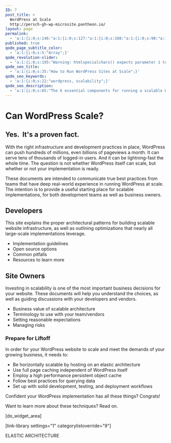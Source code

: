 ```yaml
---
ID: 7
post_title: >
  WordPress at Scale
  http://persch-gh-wp-microsite.pantheon.io/
layout: page
permalink:
  - 'a:1:{i:0;s:146:"a:1:{i:0;s:127:"a:1:{i:0;s:108:"a:1:{i:0;s:90:"a:1:{i:0;s:72:"a:1:{i:0;s:54:"a:1:{i:0;s:36:"a:1:{i:0;s:18:"a:1:{i:0;s:1:"/";}";}";}";}";}";}";}";}";}'
published: true
qode_page_subtitle_color:
  - 'a:1:{i:0;s:5:"Array";}'
qode_revolution-slider:
  - 'a:1:{i:0;s:195:"Warning: htmlspecialchars() expects parameter 1 to be string, array given in /srv/bindings/37fb02e198e441baa11ec65580c9840c/code/wp-content/themes/bridge/framework/lib/qode.layout.php on line 512";}'
qode_seo_title:
  - 'a:1:{i:0;s:35:"How to Run WordPress Sites at Scale";}'
qode_seo_keywords:
  - 'a:1:{i:0;s:22:"wordpress, scalability";}'
qode_seo_description:
  - 'a:1:{i:0;s:65:"The 6 essential components for running a scalable WordPress site.";}'
---
```

<div id="wpas">
</div>

# Can WordPress Scale?

## Yes.  It's a proven fact.

With the right infrastructure and development practices in place, WordPress can push hundreds of millions, even billions of pageviews a month. It can serve tens of thousands of logged-in users. And it can be lightning-fast the whole time. The question is not whether WordPress itself can scale, but whether or not your implementation is ready.

These documents are intended to communicate true best practices from teams that have deep real-world experience in running WordPress at scale. The intention is to provide a useful starting place for scalable implementations, for both development teams as well as business owners.

<div class="bulletbox bb-left">
  <h2>
    Developers
  </h2> This site explains the proper architectural patterns for building scalable website infrastructure, as well as outlining optimizations that nearly all large-scale implementations leverage. 
  
  <ul>
    <li>
      Implementation guidelines
    </li>
    <li>
      Open source options
    </li>
    <li>
      Common pitfalls
    </li>
    <li>
      Resources to learn more
    </li>
  </ul>
</div>

<div class="bulletbox bb-right">
  <h2>
    Site Owners
  </h2> Investing in scalability is one of the most important business decisions for your website. These documents will help you understand the choices, as well as guiding discussions with your developers and vendors. 
  
  <ul>
    <li>
      Business value of scalable architecture
    </li>
    <li>
      Terminology to use with your team/vendors
    </li>
    <li>
      Setting reasonable expectations
    </li>
    <li>
      Managing risks
    </li>
  </ul>
</div>

### Prepare for Liftoff

In order for your WordPress website to scale and meet the demands of your growing business, it needs to:

*   Be horizontally scalable by hosting on an elastic architecture 
*   Use full page caching independent of WordPress itself 
*   Employ a high performance persistent object cache 
*   Follow best practices for querying data 
*   Set up with solid development, testing, and deployment workflows 

Confident your WordPress implementation has all these things? Congrats!

Want to learn more about these techniques? Read on.

[do_widget_area]

[link-library settings="1" categorylistoverride="9"]

<a class="loopnext" href="/elastic-architecture/"><i class="fa fa-angle-down"></i></a>

<div class="pageloop" id="id11">
  <div>
    ELASTIC ARCHITECTURE
  </div>
</div>

</div>